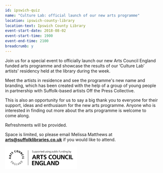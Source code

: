 ```yaml
---
id: ipswich-quiz
name: "Culture Lab: official launch of our new arts programme"
location: ipswich-county-library
location-text: Ipswich County Library
event-start-date: 2018-08-02
event-start-time: 1900
event-end-time: 2100
breadcrumb: y
---
```


Join us for a special event to officially launch our new Arts Council England funded arts programme and showcase the results of our ‘Culture Lab’ artists' residency held at the library during the week.

Meet the artists in residence and see the programme's new name and branding, which has been created with the help of a group of young people in partnership with Suffolk-based artists Off the Press Collective.

This is also an opportunity for us to say a big thank you to everyone for their support, ideas and enthusiasm for the new arts programme. Anyone who is interested in finding out more about the arts programme is welcome to come along.

Refreshments will be provided.

Space is limited, so please email Melissa Matthews at **arts@suffolklibraries.co.uk** if you would like to attend.

![Arts Council England logo](/images/featured/featured-arts-council-england-logo.jpg)
